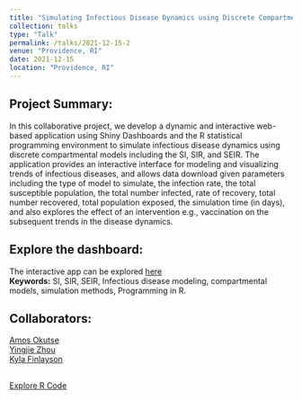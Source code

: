 ```yaml
---
title: "Simulating Infectious Disease Dynamics using Discrete Compartmental Models"
collection: talks
type: "Talk"
permalink: /talks/2021-12-15-2
venue: "Providence, RI"
date: 2021-12-15
location: "Providence, RI"
---
```


## Project Summary:

In this collaborative project, we develop  a dynamic and interactive web-based application using Shiny Dashboards and the R statistical programming environment to simulate infectious disease dynamics using discrete compartmental models including the SI, SIR, and SEIR. The application provides an interactive interface for modeling and visualizing trends of infectious diseases, and allows data download given parameters including the type of model to simulate, the infection rate, the total susceptible population, the total number infected, rate of recovery, total number recovered, total population exposed, the simulation time (in days), and also explores the effect of an intervention e.g., vaccination on the subsequent trends in the disease dynamics.  

## Explore the dashboard:

The interactive app can be explored [here](https://idiseases.shinyapps.io/indiseases/) <br>
**Keywords:** SI, SIR, SEIR, Infectious disease modeling, compartmental models, simulation methods, Programming in R.<br>

## Collaborators:
[Amos Okutse](mailto:amos_okutse@brown.edu) <br>
[Yingjie Zhou](mailto:yingjie_zhou@brown.edu) <br>
[Kyla Finlayson](mailto:kyla_finlayson@brown.edu) <br>
## 
[Explore R Code](https://github.com/okutse/modeling)

